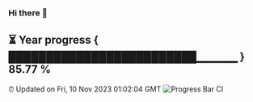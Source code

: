 ### Hi there 👋
⏳ Year progress { █████████████████████████▁▁▁▁▁ } 85.77 %
---
⏰ Updated on Fri, 10 Nov 2023 01:02:04 GMT
![Progress Bar CI](https://github.com/liununu/liununu/workflows/Progress%20Bar%20CI/badge.svg)

